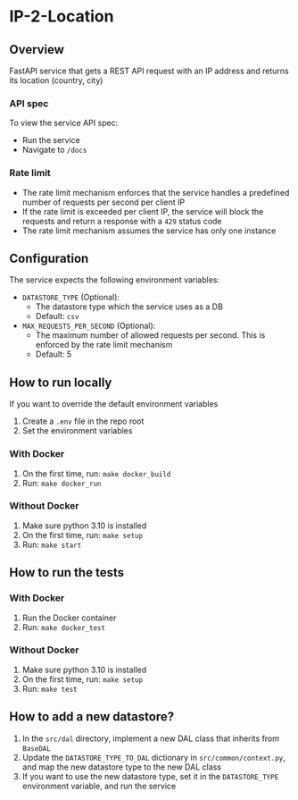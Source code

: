 # IP-2-Location

## Overview

FastAPI service that gets a REST API request with
an IP address and returns its location (country, city)

### API spec

To view the service API spec:

- Run the service
- Navigate to `/docs`

### Rate limit

- The rate limit mechanism enforces that the service handles a predefined number of requests per second per client IP
- If the rate limit is exceeded per client IP, the service will block the requests and return a response with a `429` status code
- The rate limit mechanism assumes the service has only one instance

## Configuration

The service expects the following environment variables:

- `DATASTORE_TYPE` (Optional):
  - The datastore type which the service uses as a DB
  - Default: `csv`
- `MAX_REQUESTS_PER_SECOND` (Optional):
  - The maximum number of allowed requests per second. This is enforced by the rate limit mechanism
  - Default: 5

## How to run locally

If you want to override the default environment variables

1. Create a `.env` file in the repo root
1. Set the environment variables

### With Docker

1. On the first time, run: `make docker_build`
1. Run: `make docker_run`

### Without Docker

1. Make sure python 3.10 is installed
1. On the first time, run: `make setup`
1. Run: `make start`

## How to run the tests

### With Docker

1. Run the Docker container
2. Run: `make docker_test`

### Without Docker

1. Make sure python 3.10 is installed
1. On the first time, run: `make setup`
1. Run: `make test`

## How to add a new datastore?

1. In the `src/dal` directory, implement a new DAL class that inherits from `BaseDAL`
1. Update the `DATASTORE_TYPE_TO_DAL` dictionary in `src/common/context.py`, and map the new datastore type to the new DAL class
1. If you want to use the new datastore type, set it in the `DATASTORE_TYPE` environment variable, and run the service
